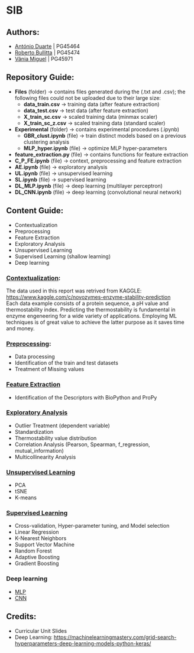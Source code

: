 # SIB

## Authors:
* [António Duarte](https://github.com/anccduarte) | PG45464
* [Roberto Bullitta](https://github.com/rocobull) | PG45474
* [Vânia Miguel](https://github.com/vaniamiguel13) | PG45971

## Repository Guide:
* **Files** (folder) -> contains files generated during the (.txt and .csv); the following files could not be uploaded due to their large size:
  * **data_train.csv** -> training data (after feature extraction)
  * **data_test.csv** -> test data (after feature extraction)
  * **X_train_sc.csv** -> scaled training data (minmax scaler)
  * **X_train_sc_z.csv** -> scaled training data (standard scaler)
* **Experimental** (folder) -> contains experimental procedures (.ipynb)
  * **GBR_clust.ipynb** (file) -> train distinct models based on a previous clustering analysis
  * **MLP_hyper.ipynb** (file) -> optimize MLP hyper-parameters
* **feature_extraction.py** (file) -> contains functions for feature extraction
* **C_P_FE.ipynb** (file) -> context, preprocessing and feature extraction
* **AE.ipynb** (file) -> exploratory analysis
* **UL.ipynb** (file) -> unsupervised learning
* **SL.ipynb** (file) -> supervised learning
* **DL_MLP.ipynb** (file) -> deep learning (multilayer perceptron)
* **DL_CNN.ipynb** (file) -> deep learning (convolutional neural network)

## Content Guide:
* Contextualization
* Preprocessing 
* Feature Extraction
* Exploratory Analysis
* Unsupervised Learning
* Supervised Learning (shallow learning)
* Deep learning

### [Contextualization](https://github.com/vaniamiguel13/SIB/blob/main/C_P_FE.ipynb):
The data used in this report was retrived from KAGGLE: https://www.kaggle.com/c/novozymes-enzyme-stability-prediction  
Each data example consists of a protein sequence, a pH value and thermostability index. Predicting the thermostability is fundamental in enzyme engeneering for a wide variety of applications. Employing ML techniques is of great value to achieve the latter purpose as it saves time and money.

### [Preprocessing](https://github.com/vaniamiguel13/SIB/blob/main/C_P_FE.ipynb): 
* Data processing
* Identification of the train and test datasets
* Treatment of Missing values

### [Feature Extraction](https://github.com/vaniamiguel13/SIB/blob/main/C_P_FE.ipynb)
* Identification of the Descriptors with BioPython and ProPy

### [Exploratory Analysis](https://github.com/vaniamiguel13/SIB/blob/main/AE.ipynb)
* Outlier Treatment (dependent variable)
* Standardization
* Thermostability value distribution 
* Correlation Analysis (Pearson, Spearman, f_regression, mutual_information)
* Multicollinearity Analysis

### [Unsupervised Learning](https://github.com/vaniamiguel13/SIB/blob/main/UL.ipynb)
* PCA
* tSNE
* K-means

### [Supervised Learning](https://github.com/vaniamiguel13/SIB/blob/main/SL.ipynb)
* Cross-validation, Hyper-parameter tuning, and Model selection
* Linear Regression
* K-Nearest Neighbors
* Support Vector Machine
* Random Forest
* Adaptive Boosting
* Gradient Boosting

### Deep learning
* [MLP](https://github.com/vaniamiguel13/SIB/blob/main/DL_MLP.ipynb)
* [CNN](https://github.com/vaniamiguel13/SIB/blob/main/DL_CNN.ipynb)

## Credits:
* Curricular Unit Slides
* Deep Learning: https://machinelearningmastery.com/grid-search-hyperparameters-deep-learning-models-python-keras/
